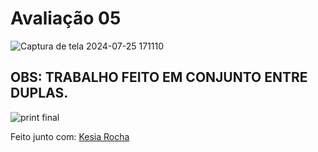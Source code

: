 # Avaliação 05

![Captura de tela 2024-07-25 171110](https://github.com/user-attachments/assets/7b593559-5e48-4930-853e-dea779052698)

## OBS: TRABALHO FEITO EM CONJUNTO ENTRE DUPLAS.


![print final](https://github.com/user-attachments/assets/ee4d71d7-852f-43c2-afb9-2507cbbc1733)

 Feito junto com: <a href="https://github.com/KesiaRocha"> Kesia Rocha
